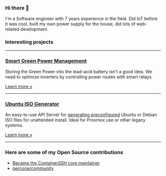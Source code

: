 ### Hi there 👋

I'm a Software engineer with 7 years experience in the field. Did IoT before it was cool, built my own power supply for the house, did lots of web-related development.

### Interesting projects

---

### [Smart Green Power Management](https://github.com/ecrazor1911/smart-green-power-management)

Storing the Green Power into the lead-acid battery isn't a good idea. We need to optimize inverters by controlling power routes with smart relays.

[Learn more &raquo;](https://github.com/ecrazor1911/smart-green-power-management)

---

### [Ubuntu ISO Generator](https://github.com/ecrazor1911/ubuntu-isogen-apiserver)

An easy-to-use API Server for [generating preconfigured](https://github.com/ecrazor1911/ubuntu-isogen-cli/blob/main/example/template.yaml) Ubuntu or Debian ISO files for unattended install. Ideal for Proxmox use or other legacy systems.

[Learn more &raquo;](https://github.com/ecrazor1911/ubuntu-isogen-apiserver)

---

### Here are some of my Open Source contributions

- [Became the ContainerSSH core maintainer](https://containerssh.io/)
- [percona/community](https://github.com/percona/community)
